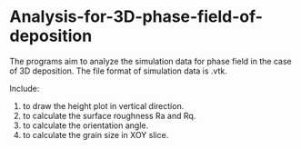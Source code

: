 # Analysis-for-3D-phase-field-of-deposition

The programs aim to analyze the simulation data for phase field in the case of 3D deposition.
The file format of simulation data is .vtk.

Include:
1. to draw the height plot in vertical direction.
2. to calculate the surface roughness Ra and Rq.
3. to calculate the orientation angle.
4. to calculate the grain size in XOY slice.

